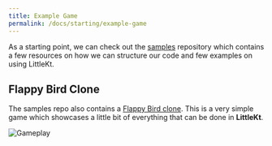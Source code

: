 ```yaml
---
title: Example Game
permalink: /docs/starting/example-game
---
```


As a starting point, we can check out the [samples](https://github.com/littlektframework/littlekt-samples) repository which contains a few resources on how we can structure our code and few examples on using LittleKt.

## Flappy Bird Clone

The samples repo also contains a [Flappy Bird clone](https://github.com/littlektframework/littlekt-samples/blob/master/src/commonMain/kotlin/com/littlekt/samples/flappybird/FlappyBird.kt). This is a very simple game which showcases a little bit of everything that can be done in **LittleKt**.

![Gameplay](/assets/images/games/flapp_bird_clone.gif)
